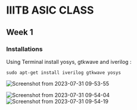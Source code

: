 # IIITB ASIC CLASS

## Week 1

### Installations

Using Terminal install yosys, gtkwave and iverilog :

```
sudo apt-get install iverilog gtkwave yosys
```


![Screenshot from 2023-07-31 09-53-55](https://github.com/hypnotic2402/iiitb_asic_class/assets/75616591/67fe51ce-aa9e-4eee-97a0-d2fbc7471197)


![Screenshot from 2023-07-31 09-54-04](https://github.com/hypnotic2402/iiitb_asic_class/assets/75616591/f1505e23-a40a-43ef-8e62-1a922af53227)
![Screenshot from 2023-07-31 09-54-19](https://github.com/hypnotic2402/iiitb_asic_class/assets/75616591/ea745e6e-5884-4e18-a052-61aa990f8d1b)

